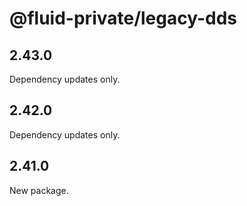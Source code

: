 # @fluid-private/legacy-dds

## 2.43.0

Dependency updates only.

## 2.42.0

Dependency updates only.

## 2.41.0

New package.
